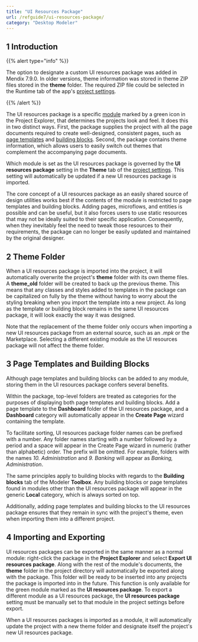 ```yaml
---
title: "UI Resources Package"
url: /refguide7/ui-resources-package/
category: "Desktop Modeler"
---
```


## 1 Introduction

{{% alert type="info" %}}

The option to designate a custom UI resources package was added in Mendix 7.9.0. In older versions, theme information was stored in theme ZIP files stored in the **theme** folder. The required ZIP file could be selected in the Runtime tab of the app's [project settings](/refguide7/project-settings/).

{{% /alert %}}

The UI resources package is a specific [module](/refguide7/modules/) marked by a green icon in the Project Explorer, that determines the projects look and feel. It does this in two distinct ways. First, the package supplies the project with all the page documents required to create well-designed, consistent pages, such as [page templates](/refguide7/page-templates/) and [building blocks](/refguide7/building-block/). Second, the package contains theme information, which allows users to easily switch out themes that complement the accompanying page documents. 

Which module is set as the UI resources package is governed by the **UI resources package** setting in the **Theme** tab of the [project settings](/refguide7/project-settings/). This setting will automatically be updated if a new UI resources package is imported. 

The core concept of a UI resources package as an easily shared source of design utilities works best if the contents of the module is restricted to page templates and building blocks. Adding pages, microflows, and entities is possible and can be useful, but it also forces users to use static resources that may not be ideally suited to their specific application. Consequently, when they inevitably feel the need to tweak those resources to their requirements, the package can no longer be easily updated and maintained by the original designer.

## 2 Theme Folder

When a UI resources package is imported into the project, it will automatically overwrite the project's **theme** folder with its own theme files. A **theme_old** folder will be created to back up the previous theme. This means that any classes and styles added to templates in the package can be capitalized on fully by the theme without having to worry about the styling breaking when you import the template into a new project. As long as the template or building block remains in the same UI resources package, it will look exactly the way it was designed. 

Note that the replacement of the theme folder only occurs when importing a new UI resources package from an external source, such as an *.mpk* or the Marketplace. Selecting a different existing module as the UI resources package will not affect the theme folder.

## 3 Page Templates and Building Blocks

Although page templates and building blocks can be added to any module, storing them in the UI resources package confers several benefits. 

Within the package, top-level folders are treated as categories for the purposes of displaying both page templates and building blocks. Add a page template to the **Dashboard** folder of the UI resources package, and a **Dashboard** category will automatically appear in the **Create Page** wizard containing the template.

To facilitate sorting, UI resources package folder names can be prefixed with a number. Any folder names starting with a number followed by a period and a space will appear in the Create Page wizard in numeric (rather than alphabetic) order. The prefix will be omitted. For example, folders with the names *10. Administration* and *9. Banking* will appear as *Banking, Administration*. 

The same principles apply to building blocks with regards to the **Building blocks** tab of the Modeler **Toolbox**. Any building blocks or page templates found in modules other than the UI resources package will appear in the generic **Local** category, which is always sorted on top.

Additionally, adding page templates and building blocks to the UI resources package ensures that they remain in sync with the project's theme, even when importing them into a different project. 

## 4 Importing and Exporting

UI resources packages can be exported in the same manner as a normal module: right-click the package in the **Project Explorer** and select **Export UI resources package**. Along with the rest of the module's documents, the **theme** folder in the project directory will automatically be exported along with the package. This folder will be ready to be inserted into any projects the package is imported into in the future. This function is only available for the green module marked as the **UI resources package**. To export a different module as a UI resources package, the **UI resources package** setting must be manually set to that module in the project settings before export. 

When a UI resources packages is imported as a module, it will automatically update the project with a new theme folder and designate itself the project's new UI resources package.
